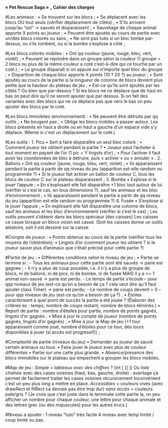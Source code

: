 **« Pet Rescue Saga » _ Cahier des charges**

#Les animaux :
    • Se trouvent sur les blocs ;
    • Se déplacent avec les blocs OU tout seuls (vérifier déplacement de côtés) ;
    • S’ils arrivent jusqu’au “sol” -> sauvés et disparaissent ;
    • Sauvetage de chaque animal apporte X points au joueur ;
    • Peuvent être ajoutés au cours de partie avec un/des blocs colorés ou sans ;
    • Ne sont pas tués si un bloc tombe par-dessus, ou s‘ils tombent, ou si la bombe s’explose à côté ;

#Les blocs colorés mobiles :
    • Ont qq couleur (jaune, rouge, bleu, vert, violet) ;
    • Peuvent se rejoindre dans un groupe selon la couleur (1 groupe = 2 blocs ou plus de la même couleur a coté c’est-à-dire qui ce touche par un coté.) ;
    • Le groupe disparaît si on appuie sur n’importe quel bloc du groupe ;
    • Disparition de chaque bloc apporte X points (10 ? 20 ?) au joueur ;
    • Sont ajoutés au cours de la partie si la longueur de colonne de blocs devient plus petite que la hauteur du plateau de jeu ;
    • Est-ce qu’ils sont ajoutés par les côtés ? Ou bien que par-dessus ? Si les blocs ne ce déplace que de haut en bas on peut dire qu’il ne seront ajouter que par dessus. Si on fait des variantes avec des blocs qui ne ce déplace pas que vers le bas on peu ajouter des blocs par le coté.

#Les blocs immobiles (environnement) :
    • Ne peuvent être détruits par qq outils ;
    • Ne bougent pas ;
    • Oblige les blocs mobiles a passer autour. Les blocs présents en haut a droite ou en haut a gauche d'un espace vide s'y déplace. (Meme si c'est un déplacement sur le coté.)

#Les outils :
    1. Pics
    • Sert à faire disparaître un seul bloc coloré ;
    • Comment joueur les obtient pendant la partie ?
    • Joueur peut l’acheter à tout moment en payant de l’or (1 pic = Y lingots d’or) ;
    • Pour l’activer il faut avoir les coordonnées de bloc à détruire, puis « activer » ou « annuler » .
    2. Ballons
    • Ont qq couleur (jaune, rouge, bleu, vert, violet) ;
    • Ils apparaissent pendant la partie à partir de qq niveau du jeu (apparition est-elle random ou programmée ?)
    • Si le joueur fait activer un ballon de couleur C, tous les blocs de couleur C sur le plateau disparaissent ;
    3. Bombe
    • Explose si le jouer l’appuie ;
    • En s’explosant elle fait disparaître +1 bloc tout autour de lui (vérifier si c’est le cas, en tous dimensions ?), sauf les animaux et les bloc d’environnement ;
    • Ils apparaissent pendant la partie à partir de qq niveau du jeu (apparition est-elle random ou programmée ?)
    4. Fusée
    • S’explose si le jouer l’appuie ;
    • En explosant elle fait disparaître une colonne de blocs, sauf les animaux et les bloc d’environnement (vérifier si c’est le cas) ;
Les outils peuvent s’obtenir dans les blocs spéciaux (des caisses) Les caisses ce casse lorsque un blocs voisin est cassé. (Soit les caisses donne un outils aléatoire, soit il est dessiné sur la caisse.

#Compte de joueur :
    • Points obtenus au cours de la partie (vérifier tous les moyens de l’obtention);
    • Lingots d’or (comment joueur les obtient ? si le joueur sauve plus d’animaux que c’était précisé pour cette partie ?)

#Partie de jeu :
    • Différentes conditions selon le niveau de jeu ;
    • Partie se termine si :
       - Tous les animaux pour cette partie sont été sauvés -> parie est gagnée ;
       - Il n’y a plus de coup possible, i.e. il n’y a plus de groupe de blocs, ni de ballons, ni de pics,  ni de bombe, ni de fusée MAIS il y a >= 1 animal non-sauvé -> parie est perdu.
       - Le temps de partie s’écoule – pour qqs niveaux de jeu (est-ce qu’on a besoin de ça ? cela veut dire qu’il faut ajouter class Timer) -> parie est perdu;
       - Le nombre de coups devient = 0 – pour qqs niveaux de jeu (est-ce qu’on a besoin de ça ?) ;
    • Étoiles caractérisent à quel point de succès la partie a été jouée ? (Élaborer des critères ex : temps, nombre de coups restant, nombre de blocs éliminés )
    • Report de partie : nombre d’étoiles pour partie, nombre de points gagnés, lingots d’or gagnés ;
    • Mise à jour le compte de joueur (nombre de points gagnés, lingots d’or gagnés) ;
    • Mise à jour le Map de jeu (+1 tour apparaissent comme joué, nombre d’étoiles pour ce tour, des tours disponibles à jouer (si accès est progressif)) ;

#Complexité de partie (niveaux du jeu)
    • Demander au joueur de sauvé certain animaux ou tous.
    • Faire jouer le joueur avec plus de couleur différentes
    • Partie sur une carte plus grande.
    • Absence/presence des blocs immobiles sur le plateau qui empechent a grouper les blocs mobiles.

#Map de jeu :
Simple = *tableaux avec des chiffres* ? (int [ ][ ])
Ou *liste chaînée* avec des cases voisines (haut, bas, gauche, droite) : avantage ça permet de facilement traiter les cases voisines récursivement Inconvénient c’est un peu plus long a mettre en place.
*Accessibles* = couleurs vives (avec drawRect et filRect ca devrais pas être trop dur)
*sans accès* = couleurs pale/gris ? (Je crois que c’est juste dans le terminale cette partie la, on peu afficher un nombre pour chaque couleur, une lettre pour chaque animale et des lettres grec (ou des majuscules) pour les autres trucs.)

#Niveau a ajouter :
1 niveau "tuto" très facile
4 niveau avec temp limité / coup limité ou pas.
